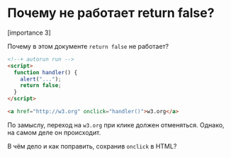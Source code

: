 # Почему не работает return false?

[importance 3]

Почему в этом документе `return false` не работает?

```html
<!--+ autorun run -->
<script>
  function handler() {
    alert("...");
    return false;
  }
</script>

<a href="http://w3.org" onclick="handler()">w3.org</a>
```

По замыслу, переход на `w3.org` при клике должен отменяться. Однако, на самом деле он происходит.

В чём дело и как поправить, сохранив `onclick` в HTML?